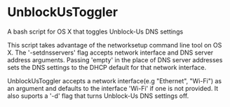 UnblockUsToggler
================

A bash script for OS X that toggles Unblock-Us DNS settings

This script takes advantage of the networksetup command line tool on OS X.
The '-setdnsservers' flag accepts network interface and DNS server address arguments.
Passing 'empty' in the place of DNS server addresses sets the DNS settings to the DHCP default for that network interface.

UnblockUsToggler accepts a network interface(e.g "Ethernet", "Wi-Fi") as an argument and defaults to the interface 'Wi-Fi' if one is not provided.
It also suports a '-d' flag that turns Unblock-Us DNS settings off.
